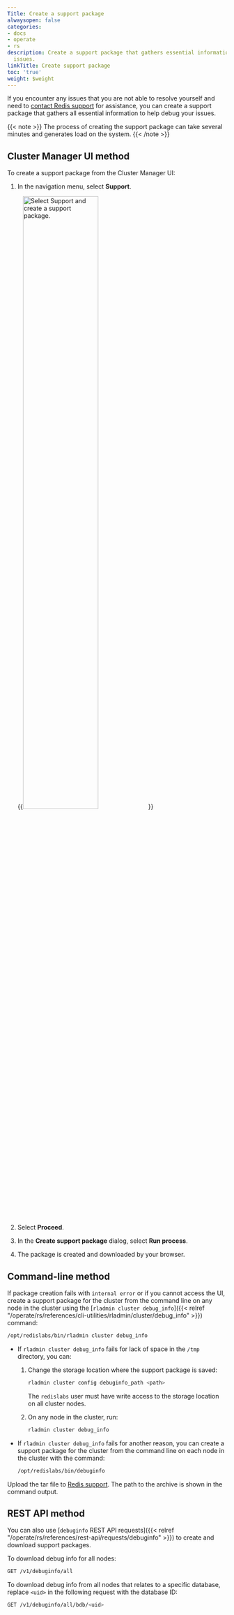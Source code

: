 ```yaml
---
Title: Create a support package
alwaysopen: false
categories:
- docs
- operate
- rs
description: Create a support package that gathers essential information to help debug
  issues.
linkTitle: Create support package
toc: 'true'
weight: $weight
---
```

If you encounter any issues that you are not able to resolve yourself
and need to [contact Redis support](https://redis.com/company/support/) for assistance, you can create a
support package that gathers all essential information to help debug
your issues.

{{< note >}}
The process of creating the support package can take several minutes and generates load on the system.
{{< /note >}}

## Cluster Manager UI method

To create a support package from the Cluster Manager UI:

1. In the navigation menu, select **Support**.

    {{<image filename="images/rs/screenshots/create-support-package.png"  width="60%" alt="Select Support and create a support package.">}}

1. Select **Proceed**.

1. In the **Create support package** dialog, select **Run process**.

1. The package is created and downloaded by your browser.

## Command-line method

If package creation fails with `internal error` or if you cannot access the UI, create a support package for the cluster from the command line on any node in the cluster using the [`rladmin cluster debug_info`]({{< relref "/operate/rs/references/cli-utilities/rladmin/cluster/debug_info" >}}) command: 

```sh
/opt/redislabs/bin/rladmin cluster debug_info
```

- If `rladmin cluster debug_info` fails for lack of space in the `/tmp` directory, you can:

    1. Change the storage location where the support package is saved: 
    
        ```sh
        rladmin cluster config debuginfo_path <path>
        ```

        The `redislabs` user must have write access to the storage location on all cluster nodes.

    1. On any node in the cluster, run:
        
        ```sh
        rladmin cluster debug_info
        ```

- If `rladmin cluster debug_info` fails for another reason, you can create a support package for the cluster from the command line on each node in the cluster with the command: 

    ```sh
    /opt/redislabs/bin/debuginfo
    ```

Upload the tar file to [Redis support](https://redis.com/company/support/). The path to the archive is shown in the command output.

## REST API method

You can also use [`debuginfo` REST API requests]({{< relref "/operate/rs/references/rest-api/requests/debuginfo" >}}) to create and download support packages.

To download debug info for all nodes:

```sh
GET /v1/debuginfo/all
```

To download debug info from all nodes that relates to a specific database, replace `<uid>` in the following request with the database ID:

```sh
GET /v1/debuginfo/all/bdb/<uid>
```
